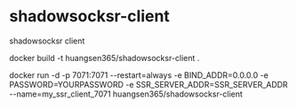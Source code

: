 # shadowsocksr-client
shadowsocksr client

docker build -t huangsen365/shadowsocksr-client .

docker run -d -p 7071:7071 --restart=always -e BIND_ADDR=0.0.0.0 -e PASSWORD=YOURPASSWORD -e SSR_SERVER_ADDR=SSR_SERVER_ADDR --name=my_ssr_client_7071 huangsen365/shadowsocksr-client
